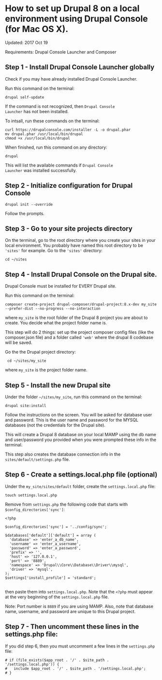 # How to set up Drupal 8 on a local environment using Drupal Console  (for Mac OS X).

Updated: 2017 Oct 19

Requirements: Drupal Console Launcher and Composer

## Step 1  - Install Drupal Console Launcher globally

Check if you may have already installed Drupal Console Launcher.

Run this command on the terminal:

<pre><code>drupal self-update</code></pre>

If the command is not recognized, then <code>Drupal Console Launcher</code> has not been installed. 

To intsall, run these commands on the terminal:

<pre><code>curl https://drupalconsole.com/installer -L -o drupal.phar
mv drupal.phar /usr/local/bin/drupal
chmod +x /usr/local/bin/drupal</code></pre>

When finished, run this command on any directory:

<pre><code>drupal</code></pre>

This will list the available commands if <code>Drupal Console Launcher</code> was installed successfully.


## Step 2 - Initialize configuration for Drupal Console

<pre><code>drupal init --override</code></pre>

Follow the prompts.


## Step 3 - Go to your site projects directory

On the terminal, go to the root directory where you create your sites in your local environment. You probably have named this root directory to be <code>'sites'</code> for example. Go to the <code>'sites'</code> directory: 

<pre><code>cd ~/sites</code></pre>


## Step 4  - Install Drupal Console on the Drupal site.

Drupal Console must be installed for EVERY Drupal site.

Run this command on the terminal:

<pre><code>composer create-project drupal-composer/drupal-project:8.x-dev my_site --prefer-dist --no-progress --no-interaction</code></pre>

where <code>my_site</code> is the root folder of the Drupal 8 project you are about to create. You decide what the  project folder name is. 

This step will do 2 things: set up the project composer config files (like the composer.json file) and a folder called <code>'web'</code> where the drupal 8 codebase will be saved.

Go the the Drupal project directory: 

<pre><code> cd ~/sites/my_site </code></pre>

where <code>my_site</code> is the project folder name.


## Step 5 - Install the new Drupal site

Under the folder <code>~/sites/my_site</code>, run this command on the terminal:

<pre><code>drupal site:install</code></pre>

Follow the instructions on the screen. You will be asked for database user and password. This is the user name and password for the MYSQL databases (not the credentials for the Drupal site).

This will create a Drupal 8 database on your local MAMP using the db name and user/password you provided when you were prompted these info in the terminal.

This step also creates the database connection info in the <code>sites/default/settings.php</code> file.


## Step 6 - Create a settings.local.php file (optional)

Under the <code>my_site/sites/default</code> folder, create the <code>settings.local.php</code> file:

<pre><code>touch settings.local.php</code></pre>

Remove from <code>settings.php</code>   the following code that starts with <code>$config_directories['sync']</code>:

<pre>
<code><</code><code>?</code><code>php</code>
<code>
$config_directories['sync'] = '../config/sync'; 

$databases['default']['default'] = array (
  'database' => 'enter_a_db_name',
  'username' => 'enter_a_username',
  'password' => 'enter_a_password',
  'prefix' => '',
  'host' => '127.0.0.1',
  'port' => '8889',
  'namespace' => 'Drupal\\Core\\Database\\Driver\\mysql',
  'driver' => 'mysql',
);
$settings['install_profile'] = 'standard';
</code>
</pre>

then paste them into <code>settings.local.php</code>. Note that the <code><?php</code> must appear at the very beginning of the <code>settings.local.php</code> file.

Note: Port number is <code>8889</code> if you are using MAMP. Also, note that database name, username, and password are unique to this Drupal project.


## Step 7 - Then uncomment these lines in the settings.php file:

If you did step 6, then you must uncomment a few lines in the <code>settings.php</code> file: 

<pre><code># if (file_exists($app_root . '/' . $site_path . '/settings.local.php')) {
#   include $app_root . '/' . $site_path . '/settings.local.php';
# }</code></pre>


